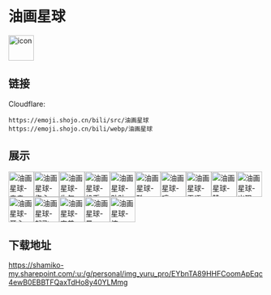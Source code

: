 # 油画星球
<img src="https://emoji.shojo.cn/bili/src/油画星球/icon.png" width="50" height="50" alt="icon">

## 链接
Cloudflare:
```
https://emoji.shojo.cn/bili/src/油画星球
https://emoji.shojo.cn/bili/webp/油画星球
```
## 展示
<img src="https://emoji.shojo.cn/bili/src/油画星球/油画星球-亲亲.png" width="50" height="50" alt="油画星球-亲亲"><img src="https://emoji.shojo.cn/bili/src/油画星球/油画星球-伤心.png" width="50" height="50" alt="油画星球-伤心"><img src="https://emoji.shojo.cn/bili/src/油画星球/油画星球-生气.png" width="50" height="50" alt="油画星球-生气"><img src="https://emoji.shojo.cn/bili/src/油画星球/油画星球-投币.png" width="50" height="50" alt="油画星球-投币"><img src="https://emoji.shojo.cn/bili/src/油画星球/油画星球-贴贴.png" width="50" height="50" alt="油画星球-贴贴"><img src="https://emoji.shojo.cn/bili/src/油画星球/油画星球-酷.png" width="50" height="50" alt="油画星球-酷"><img src="https://emoji.shojo.cn/bili/src/油画星球/油画星球-哼.png" width="50" height="50" alt="油画星球-哼"><img src="https://emoji.shojo.cn/bili/src/油画星球/油画星球-无语.png" width="50" height="50" alt="油画星球-无语"><img src="https://emoji.shojo.cn/bili/src/油画星球/油画星球-赞.png" width="50" height="50" alt="油画星球-赞"><img src="https://emoji.shojo.cn/bili/src/油画星球/油画星球-出现.png" width="50" height="50" alt="油画星球-出现"><img src="https://emoji.shojo.cn/bili/src/油画星球/油画星球-开心.png" width="50" height="50" alt="油画星球-开心"><img src="https://emoji.shojo.cn/bili/src/油画星球/油画星球-起飞.png" width="50" height="50" alt="油画星球-起飞"><img src="https://emoji.shojo.cn/bili/src/油画星球/油画星球-害羞.png" width="50" height="50" alt="油画星球-害羞"><img src="https://emoji.shojo.cn/bili/src/油画星球/油画星球-晕.png" width="50" height="50" alt="油画星球-晕"><img src="https://emoji.shojo.cn/bili/src/油画星球/油画星球-惊.png" width="50" height="50" alt="油画星球-惊">

## 下载地址

https://shamiko-my.sharepoint.com/:u:/g/personal/img_yuru_pro/EYbnTA89HHFCoomApEqc4ewB0EBBTFQaxTdHo8y40YLMmg